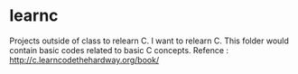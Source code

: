 learnc
======

Projects outside of class to relearn C. I want to relearn C. This folder would contain basic codes related to basic C concepts.
Refence : http://c.learncodethehardway.org/book/
